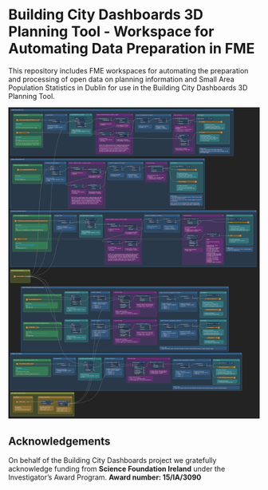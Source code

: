 # Building City Dashboards 3D Planning Tool - Workspace for Automating Data Preparation in FME

This repository includes FME workspaces for automating the preparation and processing of open data on planning information and Small Area Population Statistics in Dublin for use in the Building City Dashboards 3D Planning Tool.

![BCD_3D_Planning_Open_Data_Layer_Workspace](images/BCD_3D_Planning_Open_Data_Layer_Workspace.PNG)

## Acknowledgements
On behalf of the Building City Dashboards project we gratefully acknowledge funding from **Science Foundation Ireland** under the Investigator’s Award Program. **Award number: 15/IA/3090**
